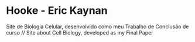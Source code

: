 # Hooke - Eric Kaynan
Site de Biologia Celular, desenvolvido como meu Trabalho de Conclusão de curso // Site about Cell Biology, developed as my Final Paper 
